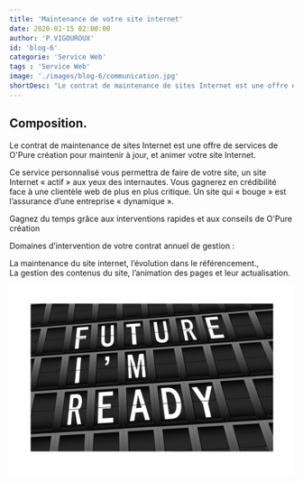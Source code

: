 ```yaml
---
title: 'Maintenance de votre site internet'
date: 2020-01-15 02:00:00
author: 'P.VIGOUROUX'
id: 'blog-6'
categorie: 'Service Web'
tags : 'Service Web'
image: './images/blog-6/communication.jpg'
shortDesc: "Le contrat de maintenance de sites Internet est une offre de services de O'Pure création pour maintenir à jour, et animer votre site Internet."
---
```


<div class="rn-blog-meta-area section-pb-xl">
    <div class="row">
        <div class="col-1 offset-1">
            <h2>Composition.</h2>
            <p>Le contrat de maintenance de sites Internet est une offre de services de O'Pure création pour maintenir à jour, et animer votre site Internet.</p>
        </div>
        <div class="col-2 offset-1">
            <div class="rn-blog-content">
                <p>Ce service personnalisé vous permettra de faire de votre site, un site Internet « actif » aux yeux des internautes. Vous gagnerez en crédibilité face à une clientèle web de plus en plus critique.
Un site qui « bouge » est l’assurance d’une entreprise « dynamique ».</p>

<p>Gagnez du temps grâce aux interventions rapides et aux conseils de O'Pure création</p>
                <p>Domaines d’intervention de votre contrat annuel de gestion :</p>
<p>La maintenance du site internet, l’évolution dans le référencement.,<br>
         La gestion des contenus du site, l’animation des pages et leur actualisation.
</p>
            </div>
        </div>
    </div>
</div>

<div class="full-width-box">
    <img src="./images/blog-6/maintenance.jpg" alt="maintenance de votre site internet en Charente"/>
</div>

